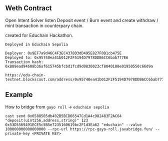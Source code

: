 ## Weth Contract

Open Intent Solver listen Deposit event / Burn event and create withdraw / mint transaction in counterpary chain.

created for Educhain Hackathon.

```
Deployed in Educhain Sepolia

Deployer: 0x9EF7a9d46C4F3EC4378D3dD495E827F0D1cb475E
Deployed to: 0x95740ea41b012F2F5194D7978DDB6CC6bab777E6
Transaction hash: 0x889ead94608b36af615745bfcbd1fcd9d0830023cf8040188e01950550c66d9a

https://edu-chain-testnet.blockscout.com/address/0x95740ea41b012F2F5194D7978DDB6CC6bab777E6

```

## Example

How to bridge from `gayo roll` -> `educhain sepolia`

```
cast send 0x6588505db402B5BCD66547Cd1A4c982483F2AC64 "deposit(uint256,address,string)" 123 0x53D5569491ECE5c5B5e7235160619bc2F1d3Ea62 "educhain" --value 100000000000000000 --rpc-url https://rpc-gayo-roll.javabridge.fun/ --private-key <PRIVATE KEY>
```

